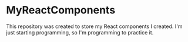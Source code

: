 # MyReactComponents
This repository was created to store my React components I created. I'm just starting programming, so I'm programming to practice it.
